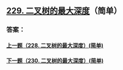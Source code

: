 ## [229. 二叉树的最大深度](https://leetcode-cn.com/problems/merge-two-sorted-lists/)（简单）





### 答案：



#### [上一题（228. 二叉树的最大深度）(简单)](https://github.com/sdwwld/leetCode/blob/master/src/main/java/com/wld/java/leetcode/leetCode0228.md)

#### [下一题（230. 二叉树的最大深度）(简单)](https://github.com/sdwwld/leetCode/blob/master/src/main/java/com/wld/java/leetcode/leetCode0230.md)